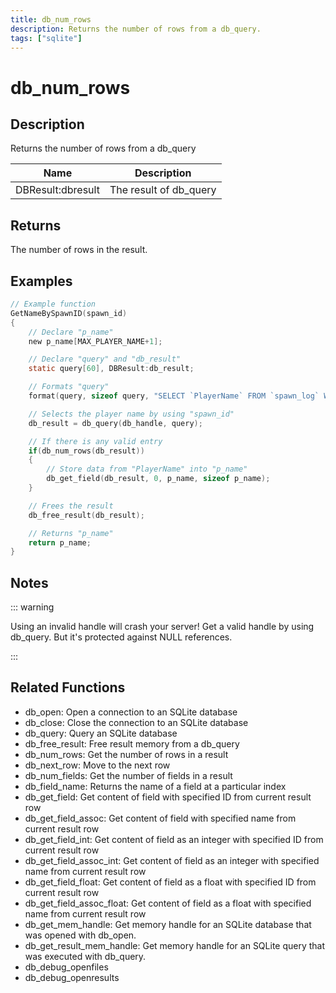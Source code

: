 ```yaml
---
title: db_num_rows
description: Returns the number of rows from a db_query.
tags: ["sqlite"]
---
```


# db_num_rows

<TagLinks />

## Description

Returns the number of rows from a db_query

| Name              | Description            |
| ----------------- | ---------------------- |
| DBResult:dbresult | The result of db_query |

## Returns

The number of rows in the result.

## Examples

```c
// Example function
GetNameBySpawnID(spawn_id)
{
	// Declare "p_name"
	new p_name[MAX_PLAYER_NAME+1];

	// Declare "query" and "db_result"
	static query[60], DBResult:db_result;

	// Formats "query"
	format(query, sizeof query, "SELECT `PlayerName` FROM `spawn_log` WHERE `ID`=%d", spawn_id);

	// Selects the player name by using "spawn_id"
	db_result = db_query(db_handle, query);

	// If there is any valid entry
	if(db_num_rows(db_result))
	{
		// Store data from "PlayerName" into "p_name"
		db_get_field(db_result, 0, p_name, sizeof p_name);
	}

	// Frees the result
	db_free_result(db_result);

	// Returns "p_name"
	return p_name;
}
```

## Notes

::: warning

Using an invalid handle will crash your server! Get a valid handle by using db_query. But it's protected against NULL
references.

:::

## Related Functions

- db_open: Open a connection to an SQLite database
- db_close: Close the connection to an SQLite database
- db_query: Query an SQLite database
- db_free_result: Free result memory from a db_query
- db_num_rows: Get the number of rows in a result
- db_next_row: Move to the next row
- db_num_fields: Get the number of fields in a result
- db_field_name: Returns the name of a field at a particular index
- db_get_field: Get content of field with specified ID from current result row
- db_get_field_assoc: Get content of field with specified name from current result row
- db_get_field_int: Get content of field as an integer with specified ID from current result row
- db_get_field_assoc_int: Get content of field as an integer with specified name from current result row
- db_get_field_float: Get content of field as a float with specified ID from current result row
- db_get_field_assoc_float: Get content of field as a float with specified name from current result row
- db_get_mem_handle: Get memory handle for an SQLite database that was opened with db_open.
- db_get_result_mem_handle: Get memory handle for an SQLite query that was executed with db_query.
- db_debug_openfiles
- db_debug_openresults
